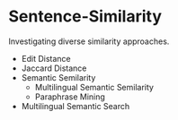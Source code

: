 # Sentence-Similarity

Investigating diverse similarity approaches.

* Edit Distance
* Jaccard Distance
* Semantic Semilarity
  * Multilingual Semantic Semilarity
  * Paraphrase Mining
* Multilingual Semantic Search

